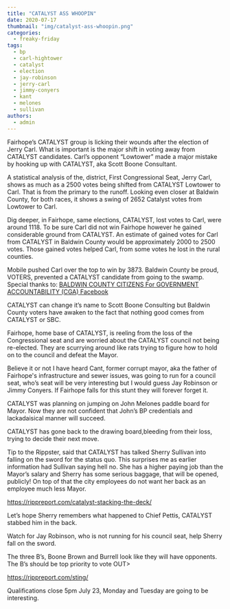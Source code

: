 ```yaml
---
title: "CATALYST ASS WHOOPIN"
date: 2020-07-17
thumbnail: "img/catalyst-ass-whoopin.png"
categories: 
  - freaky-friday
tags: 
  - bp
  - carl-hightower
  - catalyst
  - election
  - jay-robinson
  - jerry-carl
  - jimmy-conyers
  - kant
  - melones
  - sullivan
authors: 
  - admin
---
```


Fairhope’s CATALYST group is licking their wounds after the election of Jerry Carl. What is important is the major shift in voting away from CATALYST candidates. Carl’s opponent “Lowtower” made a major mistake by hooking up with CATALYST, aka Scott Boone Consultant.

A statistical analysis of the, district, First Congressional Seat, Jerry Carl, shows as much as a 2500 votes being shifted from CATALYST Lowtower to Carl. That is from the primary to the runoff. Looking even closer at Baldwin County, for both races, it shows a swing of 2652 Catalyst votes from Lowtower to Carl.

Dig deeper, in Fairhope, same elections, CATALYST, lost votes to Carl, were around 1118. To be sure Carl did not win Fairhope however he gained considerable ground from CATALYST. An estimate of gained votes for Carl from CATALYST in Baldwin County would be approximately 2000 to 2500 votes. Those gained votes helped Carl, from some votes he lost in the rural counties.

Mobile pushed Carl over the top to win by 3873. Baldwin County be proud, VOTERS, prevented a CATALYST candidate from going to the swamp. Special thanks to: [BALDWIN COUNTY CITIZENS For GOVERNMENT ACCOUNTABILITY (CGA) Facebook](https://www.facebook.com/groups/1593293237549165/?ref=group_header)

CATALYST can change it’s name to Scott Boone Consulting but Baldwin County voters have awaken to the fact that nothing good comes from CATALYST or SBC.

Fairhope, home base of CATALYST, is reeling from the loss of the Congressional seat and are worried about the CATALYST council not being re-elected. They are scurrying around like rats trying to figure how to hold on to the council and defeat the Mayor.

Believe it or not I have heard Cant, former corrupt mayor, aka the father of Fairhope's infrastructure and sewer issues, was going to run for a council seat, who’s seat will be very interesting but I would guess Jay Robinson or Jimmy Conyers. If Fairhope falls for this stunt they will forever forget it.

CATALYST was planning on jumping on John Melones paddle board for Mayor. Now they are not confident that John’s BP credentials and lackadaisical manner will succeed.

CATALYST has gone back to the drawing board,bleeding from their loss, trying to decide their next move.

Tip to the Rippster, said that CATALYST has talked Sherry Sullivan into falling on the sword for the status quo. This surprises me as earlier information had Sullivan saying hell no. She has a higher paying job than the Mayor’s salary and Sherry has some serious baggage, that will be opened, publicly! On top of that the city employees do not want her back as an employee much less Mayor.

https://rippreport.com/catalyst-stacking-the-deck/

Let’s hope Sherry remembers what happened to Chief Pettis, CATALYST stabbed him in the back.

Watch for Jay Robinson, who is not running for his council seat, help Sherry fall on the sword.

The three B’s, Boone Brown and Burrell look like they will have opponents. The B’s should be top priority to vote OUT>

https://rippreport.com/sting/

Qualifications close 5pm July 23, Monday and Tuesday are going to be interesting.
